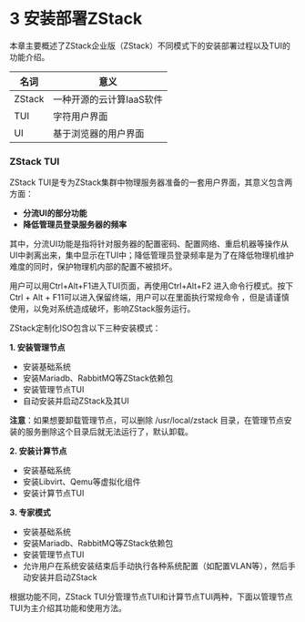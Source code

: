 # 3 安装部署ZStack

本章主要概述了ZStack企业版（ZStack）不同模式下的安装部署过程以及TUI的功能介绍。

| 名词 | 意义 |
| --- | --- |
| ZStack | 一种开源的云计算IaaS软件 |
| TUI | 字符用户界面 |
| UI | 基于浏览器的用户界面 |

### ZStack TUI

ZStack TUI是专为ZStack集群中物理服务器准备的一套用户界面，其意义包含两方面：

* **分流UI的部分功能**
* **降低管理员登录服务器的频率**

其中，分流UI功能是指将针对服务器的配置密码、配置网络、重启机器等操作从UI中剥离出来，集中显示在TUI中；降低管理员登录频率是为了在降低物理机维护难度的同时，保护物理机内部的配置不被损坏。

用户可以用Ctrl+Alt+F1进入TUI页面，再使用Ctrl+Alt+F2 进入命令行模式。按下Ctrl + Alt + F11可以进入保留终端，用户可以在里面执行常规命令 ，但是请谨慎使用，以免对系统造成破坏，影响ZStack服务运行。

ZStack定制化ISO包含以下三种安装模式：

**1. 安装管理节点**

* 安装基础系统
* 安装Mariadb、RabbitMQ等ZStack依赖包
* 安装管理节点TUI
* 自动安装并启动ZStack及其UI

**注意**：如果想要卸载管理节点，可以删除 /usr/local/zstack 目录，在管理节点安装的服务删除这个目录后就无法运行了，默认卸载。

**2. 安装计算节点**

* 安装基础系统
* 安装Libvirt、Qemu等虚拟化组件
* 安装计算节点TUI

**3. 专家模式**

* 安装基础系统
* 安装Mariadb、RabbitMQ等ZStack依赖包
*  安装管理节点TUI
* 允许用户在系统安装结束后手动执行各种系统配置（如配置VLAN等），然后手动安装并启动ZStack

根据功能不同，ZStack TUI分管理节点TUI和计算节点TUI两种，下面以管理节点TUI为主介绍其功能和使用方法。

